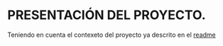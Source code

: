 # PRESENTACIÓN DEL PROYECTO.

Teniendo en cuenta el contexeto del proyecto ya descrito en el [readme]() 
